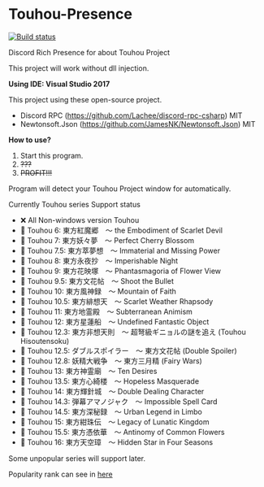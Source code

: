 # Touhou-Presence
[![Build status](https://ci.appveyor.com/api/projects/status/mlvmknialmsxtyka/branch/master?svg=true)](https://ci.appveyor.com/project/BlacklightsC/touhou-presence/branch/master)

Discord Rich Presence for about Touhou Project

This project will work without dll injection.

**Using IDE: Visual Studio 2017**

This project using these open-source project.
- Discord RPC (https://github.com/Lachee/discord-rpc-csharp) MIT
- Newtonsoft.Json (https://github.com/JamesNK/Newtonsoft.Json) MIT

**How to use?**
1. Start this program.
2. ~~???~~
3. ~~PROFIT!!!~~

Program will detect your Touhou Project window for automatically.


Currently Touhou series Support status

- ❌ All Non-windows version Touhou
- 🔵 Touhou 6: 東方紅魔郷　～ the Embodiment of Scarlet Devil
- 🔵 Touhou 7: 東方妖々夢　～ Perfect Cherry Blossom
- 🔴 Touhou 7.5: 東方萃夢想　～ Immaterial and Missing Power
- 🔵 Touhou 8: 東方永夜抄　～ Imperishable Night
- 🔴 Touhou 9: 東方花映塚　～ Phantasmagoria of Flower View
- 🔴 Touhou 9.5: 東方文花帖　～ Shoot the Bullet
- 🔴 Touhou 10: 東方風神録　～ Mountain of Faith
- 🔴 Touhou 10.5: 東方緋想天　～ Scarlet Weather Rhapsody
- 🔴 Touhou 11: 東方地霊殿　～ Subterranean Animism
- 🔴 Touhou 12: 東方星蓮船　～ Undefined Fantastic Object
- 🔴 Touhou 12.3: 東方非想天則　～ 超弩級ギニョルの謎を追え (Touhou Hisoutensoku)
- 🔴 Touhou 12.5: ダブルスポイラー　～ 東方文花帖 (Double Spoiler)
- 🔴 Touhou 12.8: 妖精大戦争　～ 東方三月精 (Fairy Wars)
- 🔴 Touhou 13: 東方神霊廟　～ Ten Desires
- 🔴 Touhou 13.5: 東方心綺楼　～ Hopeless Masquerade
- 🔴 Touhou 14: 東方輝針城　～ Double Dealing Character
- 🔴 Touhou 14.3: 弾幕アマノジャク　～ Impossible Spell Card
- 🔴 Touhou 14.5: 東方深秘録　～ Urban Legend in Limbo
- 🔴 Touhou 15: 東方紺珠伝　～ Legacy of Lunatic Kingdom
- 🔴 Touhou 15.5: 東方憑依華　～ Antinomy of Common Flowers
- 🔴 Touhou 16: 東方天空璋　～ Hidden Star in Four Seasons

Some unpopular series will support later.

Popularity rank can see in [here](https://en.touhouwiki.net/wiki/THWiki_Popularity_Poll)
